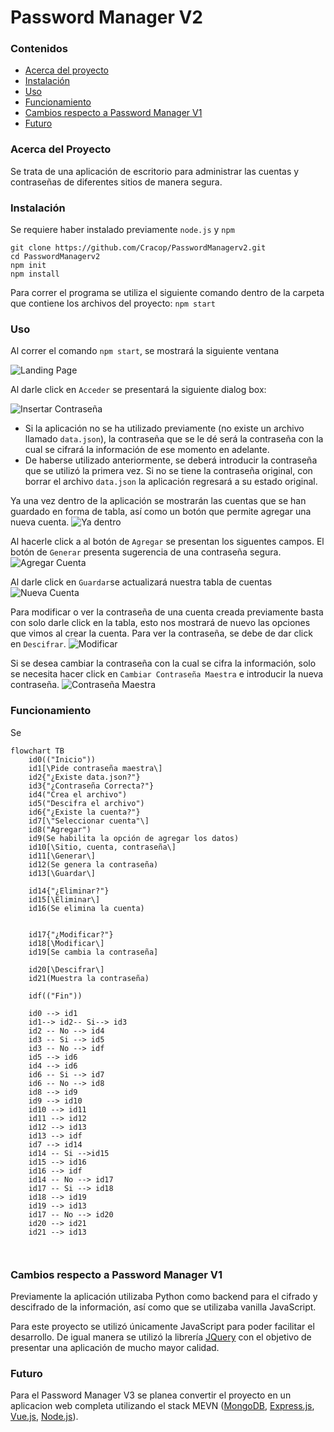 # Password Manager V2

### Contenidos

- [Acerca del proyecto](#acerca-del-proyecto)
- [Instalación](#instalación)
- [Uso](#uso)
- [Funcionamiento](#funcionamiento)
- [Cambios respecto a Password Manager V1](#cambios-respecto-a-password-manager-v1)
- [Futuro](#futuro)

### Acerca del Proyecto

Se trata de una aplicación de escritorio para administrar las cuentas y contraseñas de diferentes sitios de manera segura. 

### Instalación

Se requiere haber instalado previamente `node.js` y `npm`

```batch
git clone https://github.com/Cracop/PasswordManagerv2.git
cd PasswordManagerv2
npm init
npm install
```

Para correr el programa se utiliza el siguiente comando dentro de la carpeta que contiene los archivos del proyecto: `npm start`

### Uso

Al correr el comando `npm start`, se mostrará la siguiente ventana

![Landing Page](/images/1.png)

Al darle click en `Acceder` se presentará la siguiente dialog box:

![Insertar Contraseña](/images/2.png)

- Si la aplicación no se ha utilizado previamente (no existe un archivo llamado `data.json`), la contraseña que se le dé será la contraseña con la cual se cifrará la información de ese momento en adelante. 
- De haberse utilizado anteriormente, se deberá introducir la contraseña que se utilizó la primera vez. Si no se tiene la contraseña original, con borrar el archivo `data.json` la aplicación regresará a su estado original. 

Ya una vez dentro de la aplicación se mostrarán las cuentas que se han guardado en forma de tabla, así como un botón que permite agregar una nueva cuenta. 
![Ya dentro](/images/4.png)

Al hacerle click a al botón de `Agregar` se presentan los siguentes campos. El botón de `Generar` presenta sugerencia de una contraseña segura. 
![Agregar Cuenta](/images/6.png)

Al darle click en `Guardar`se actualizará nuestra tabla de cuentas
![Nueva Cuenta](/images/8.png)

Para modificar o ver la contraseña de una cuenta creada previamente basta con solo darle click en la tabla, esto nos mostrará de nuevo las opciones que vimos al crear la cuenta. Para ver la contraseña, se debe de dar click en `Descifrar`.
![Modificar](/images/9.png)

Si se desea cambiar la contraseña con la cual se cifra la información, solo se necesita hacer click en `Cambiar Contraseña Maestra` e introducir la nueva contraseña.
![Contraseña Maestra](/images/10.png)

### Funcionamiento

Se

```mermaid
flowchart TB
    id0(("Inicio"))
    id1[\Pide contraseña maestra\]
    id2{"¿Existe data.json?"}
    id3{"¿Contraseña Correcta?"}
    id4("Crea el archivo")
    id5("Descifra el archivo")
    id6{"¿Existe la cuenta?"}
    id7[\"Seleccionar cuenta"\]
    id8("Agregar")
    id9(Se habilita la opción de agregar los datos)
    id10[\Sitio, cuenta, contraseña\]
    id11[\Generar\]
    id12(Se genera la contraseña)
    id13[\Guardar\]
    
    id14{"¿Eliminar?"}
    id15[\Eliminar\]
    id16(Se elimina la cuenta)
    
    
    id17{"¿Modificar?"}
    id18[\Modificar\]
    id19[Se cambia la contraseña]
    
    id20[\Descifrar\]
    id21(Muestra la contraseña)
    
    idf(("Fin"))
    
    id0 --> id1
    id1--> id2-- Si--> id3
    id2 -- No --> id4
    id3 -- Si --> id5
    id3 -- No --> idf
    id5 --> id6
    id4 --> id6
    id6 -- Si --> id7
    id6 -- No --> id8
    id8 --> id9
    id9 --> id10
    id10 --> id11
    id11 --> id12
    id12 --> id13
    id13 --> idf
    id7 --> id14
    id14 -- Si -->id15
    id15 --> id16
    id16 --> idf
    id14 -- No --> id17
    id17 -- Si --> id18
    id18 --> id19
    id19 --> id13
    id17 -- No --> id20
    id20 --> id21
    id21 --> id13
    
    
```

### Cambios respecto a Password Manager V1

Previamente la aplicación utilizaba Python como backend para el cifrado y descifrado de la información, así como que se utilizaba vanilla JavaScript.

Para este proyecto se utilizó únicamente JavaScript para poder facilitar el desarrollo. De igual manera se utilizó la librería [JQuery](https://jquery.com/) con el objetivo de presentar una aplicación de mucho mayor calidad. 

### Futuro

Para el Password Manager V3 se planea convertir el proyecto en un aplicacion web completa utilizando el stack MEVN ([MongoDB](https://www.mongodb.com/), [Express.js](https://expressjs.com/), [Vue.js](https://vuejs.org/), [Node.js]()). 

